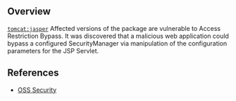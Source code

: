 ## Overview
[`tomcat:jasper`](http://search.maven.org/#search%7Cga%7C1%7Ca%3A%22jasper%22)
Affected versions of the package are vulnerable to Access Restriction Bypass. It was discovered that a malicious web application could bypass a configured SecurityManager via manipulation of the configuration parameters for the JSP Servlet.

## References
- [OSS Security](http://www.openwall.com/lists/oss-security/2016/10/27/11)
